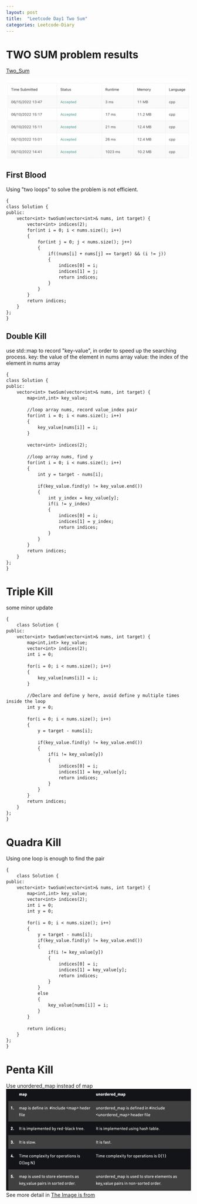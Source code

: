 ```yaml
---
layout: post
title:  "Leetcode Day1 Two Sum"
categories: Leetcode-Diary
---
```


# TWO SUM problem results

[Two_Sum](https://leetcode.com/problems/two-sum/)

![Result](/assets/images/two_sum.png)

## First Blood
Using "two loops" to solve the problem is not efficient.
```
{
class Solution {
public:
    vector<int> twoSum(vector<int>& nums, int target) {
        vector<int> indices(2);
        for(int i = 0; i < nums.size(); i++)
        {
            for(int j = 0; j < nums.size(); j++)
            {
                if((nums[i] + nums[j] == target) && (i != j))
                {
                    indices[0] = i;
                    indices[1] = j;
                    return indices;
                }
            }
        }
        return indices;
    }
};
}
```

## Double Kill
use std::map to record "key-value", in order to speed up the searching process.
key: the value of the element in nums array
value: the index of the element in nums array
```
{
class Solution {
public:
    vector<int> twoSum(vector<int>& nums, int target) {
        map<int,int> key_value;

        //loop array nums, record value_index pair
        for(int i = 0; i < nums.size(); i++)
        {
            key_value[nums[i]] = i;
        }
        
        vector<int> indices(2);
        
        //loop array nums, find y
        for(int i = 0; i < nums.size(); i++)
        {
            int y = target - nums[i];
          
            if(key_value.find(y) != key_value.end())
            {
                int y_index = key_value[y];
                if(i != y_index)
                {
                    indices[0] = i;
                    indices[1] = y_index;
                    return indices;
                }
            }
        }
        return indices;
    }
};
}
```

# Triple Kill
some minor update
```
{
    class Solution {
public:
    vector<int> twoSum(vector<int>& nums, int target) {
        map<int,int> key_value;
        vector<int> indices(2);
        int i = 0;
        
        for(i = 0; i < nums.size(); i++)
        {
            key_value[nums[i]] = i;
        }
        
        //Declare and define y here, avoid define y multiple times inside the loop
        int y = 0;
        
        for(i = 0; i < nums.size(); i++)
        {
            y = target - nums[i];
          
            if(key_value.find(y) != key_value.end())
            {
                if(i != key_value[y])
                {
                    indices[0] = i;
                    indices[1] = key_value[y];
                    return indices;
                }
            }
        }
        return indices;
    }
};
}
```

# Quadra Kill
Using one loop is enough to find the pair
```
{
    class Solution {
public:
    vector<int> twoSum(vector<int>& nums, int target) {
        map<int,int> key_value;
        vector<int> indices(2);
        int i = 0;
        int y = 0;
        
        for(i = 0; i < nums.size(); i++)
        {
            y = target - nums[i];
            if(key_value.find(y) != key_value.end())
            {
                if(i != key_value[y])
                {
                    indices[0] = i;
                    indices[1] = key_value[y];
                    return indices;
                }
            }
            else
            {
                key_value[nums[i]] = i;
            }
        }
        
        return indices;
    }
};
}
```

# Penta Kill
Use unordered_map instead of map
![Differences between map and unordered map](/assets/images/map_vs_unordered_map.png)
See more detail in [The Image is from](https://www.geeksforgeeks.org/map-vs-unordered_map-c/)